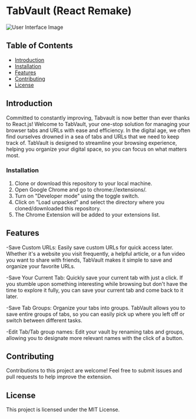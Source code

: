 # TabVault (React Remake)

![User Interface Image](https://github.com/AsharMoin/TabVault-React-Remake/assets/132712315/f59d58e4-98bd-4530-a7fc-4b84c8492017)

## Table of Contents

- [Introduction](#introduction)
- [Installation](#installation)
- [Features](#features)
- [Contributing](#contributing)
- [License](#license)

## Introduction

Committed to constantly improving, Tabvault is now better than ever thanks to React.js! Welcome to TabVault, your one-stop solution for managing your browser tabs and URLs with ease and efficiency. In the digital age, we often find ourselves drowned in a sea of tabs and URLs that we need to keep track of. TabVault is designed to streamline your browsing experience, helping you organize your digital space, so you can focus on what matters most.

### Installation

1. Clone or download this repository to your local machine.
2. Open Google Chrome and go to chrome://extensions/.
3. Turn on "Developer mode" using the toggle switch.
4. Click on "Load unpacked" and select the directory where you cloned/downloaded this repository.
5. The Chrome Extension will be added to your extensions list.

## Features
-Save Custom URLs: Easily save custom URLs for quick access later. Whether it's a website you visit frequently, a helpful article, or a fun video you want to share with friends, TabVault makes it simple to save and organize your favorite URLs.

-Save Your Current Tab: Quickly save your current tab with just a click. If you stumble upon something interesting while browsing but don't have the time to explore it fully, you can save your current tab and come back to it later.

-Save Tab Groups: Organize your tabs into groups. TabVault allows you to save entire groups of tabs, so you can easily pick up where you left off or switch between different tasks.

-Edit Tab/Tab group names: Edit your vault by renaming tabs and groups, allowing you to designate more relevant names with the click of a button. 

## Contributing

Contributions to this project are welcome! Feel free to submit issues and pull requests to help improve the extension.

## License

This project is licensed under the MIT License.
